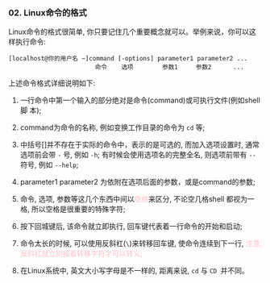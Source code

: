 ### 02. Linux命令的格式
Linux命令的格式很简单, 你只要记住几个重要概念就可以。举例来说，你可以这样执行命令:
```Linux
[localhost@你的用户名 ~]command [-options] parameter1 parameter2 ...
                        命令    选项        参数1     参数2      ...

```
上述命令格式详细说明如下:

1. 一行命令中第一个输入的部分绝对是命令(command)或可执行文件(例如shell脚
本);

2. command为命令的名称, 例如变换工作目录的命令为 `cd` 等;

3. 中括号[]并不存在于实际的命令中，表示的是可选的, 而加入选项设置时, 通常选项前会带 `-` 号, 例如 `-h`; 有时候会使用选项名的完整全名, 则选项前带有 `--`符号, 例如 `--help`;

4. parameter1 parameter2 为依附在选项后面的参数，或是command的参数;

5. 命令, 选项, 参数等这几个东西中间以<span style="color:pink">空格</span>来区分, 不论空几格shell 都视为一格, 所以空格是很重要的特殊字符;

6. 按下回城键后, 该命令就立即执行, 回车键代表着一行命令的开始和启动;

7. 命令太长的时候, 可以使用反斜杠(`\`)来转移回车键, 使命令连续到下一行,<span style="color:pink"> 注意, 反斜杠就立刻接着转移字符才可以转义;</span>

8. 在Linux系统中, 英文大小写字母是不一样的, 距离来说, `cd` 与 `CD `并不同。